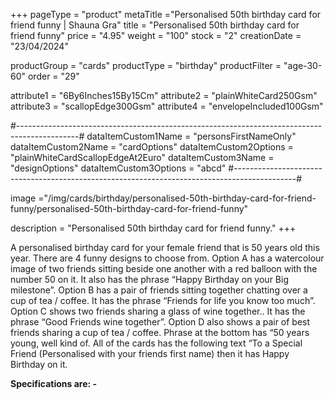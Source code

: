 +++
pageType = "product"
metaTitle ="Personalised 50th birthday card for friend funny | Shauna Gra"
title = "Personalised 50th birthday card for friend funny"
price = "4.95"
weight = "100"
stock = "2"
creationDate = "23/04/2024"

productGroup = "cards"
productType = "birthday"
productFilter = "age-30-60"
order = "29"

attribute1 = "6By6Inches15By15Cm" 
attribute2 = "plainWhiteCard250Gsm" 
attribute3 = "scallopEdge300Gsm" 
attribute4 = "envelopeIncluded100Gsm"

#---------------------------------------------------------------------------------------------#
dataItemCustom1Name = "personsFirstNameOnly"
dataItemCustom2Name = "cardOptions"
dataItemCustom2Options = "plainWhiteCardScallopEdgeAt2Euro"
dataItemCustom3Name = "designOptions"
dataItemCustom3Options = "abcd"
#---------------------------------------------------------------------------------------------#

image ="/img/cards/birthday/personalised-50th-birthday-card-for-friend-funny/personalised-50th-birthday-card-for-friend-funny"

description = "Personalised 50th birthday card for friend funny."
+++

A personalised birthday card for your female friend that is 50 years old this year. There are 4 funny designs to choose from. Option A has a watercolour image of two friends sitting beside one another with a red balloon with the number 50 on it. It also has the phrase “Happy Birthday on your Big milestone”. Option B has a pair of friends sitting together chatting over a cup of tea / coffee. It has the phrase “Friends for life you know too much”. Option C shows two friends sharing a glass of wine together.. It has the phrase “Good Friends wine together”. Option D also shows a pair of best friends sharing a cup of tea / coffee. Phrase at the bottom has “50 years young, well kind of. All of the cards has the following text “To a Special Friend (Personalised with your friends first name) then it has Happy Birthday on it.

**Specifications are: -**
